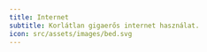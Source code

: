 ```yaml
---
title: Internet
subtitle: Korlátlan gigaerős internet használat.
icon: src/assets/images/bed.svg
---
```

